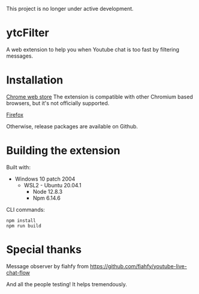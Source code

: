 This project is no longer under active development.

# ytcFilter

A web extension to help you when Youtube chat is too fast by filtering messages.

# Installation

[Chrome web store](https://chrome.google.com/webstore/detail/ytcfilter/mnldnbhgfocmkehnlkeanlhfmopepnko)
The extension is compatible with other Chromium based browsers, but it's not officially supported.

[Firefox](https://addons.mozilla.org/en-US/firefox/addon/ytcfilter/)

Otherwise, release packages are available on Github.

# Building the extension

Built with:

- Windows 10 patch 2004
  - WSL2 - Ubuntu 20.04.1
    - Node 12.8.3
    - Npm 6.14.6

CLI commands:

```
npm install
npm run build
```

# Special thanks

Message observer by fiahfy from https://github.com/fiahfy/youtube-live-chat-flow

And all the people testing! It helps tremendously.
